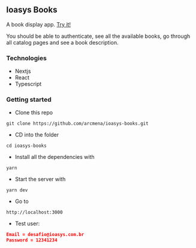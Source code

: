 ## Ioasys Books

A book display app. [Try it!](https://ioasys-books-alpha.vercel.app/)

You should be able to authenticate, see all the available books, go through all catalog pages and see a book description.

### Technologies

- Nextjs
- React
- Typescript

### Getting started

- Clone this repo

```shell
git clone https://github.com/arcmena/ioasys-books.git
```

- CD into the folder

```shell
cd ioasys-books
```

- Install all the dependencies with 

```shell
yarn
```

- Start the server with

```shell
yarn dev
```

- Go to

```shell
http://localhost:3000
```

- Test user:

```json
Email = desafio@ioasys.com.br
Password = 12341234
```
